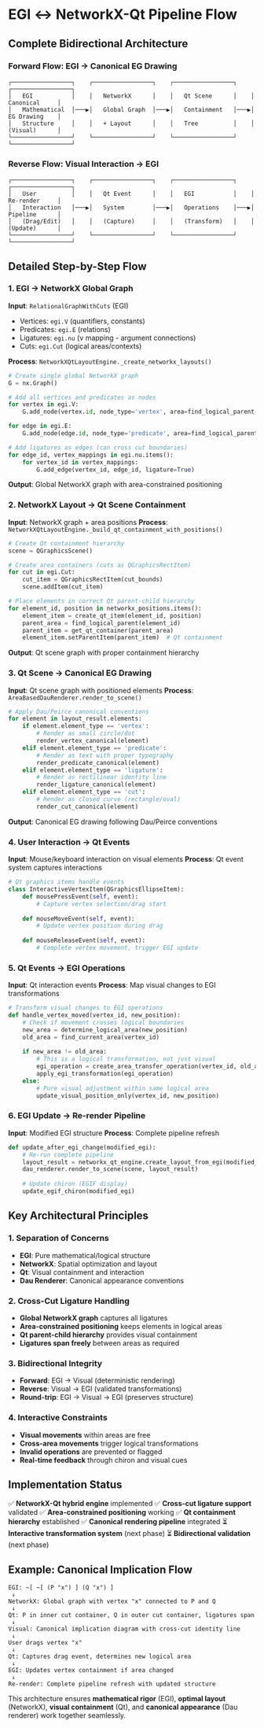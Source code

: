 # EGI ↔ NetworkX-Qt Pipeline Flow

## Complete Bidirectional Architecture

### Forward Flow: EGI → Canonical EG Drawing

```
┌─────────────────┐    ┌─────────────────┐    ┌─────────────────┐    ┌─────────────────┐
│   EGI           │    │   NetworkX      │    │   Qt Scene      │    │   Canonical     │
│   Mathematical  │───▶│   Global Graph  │───▶│   Containment   │───▶│   EG Drawing    │
│   Structure     │    │   + Layout      │    │   Tree          │    │   (Visual)      │
└─────────────────┘    └─────────────────┘    └─────────────────┘    └─────────────────┘
```

### Reverse Flow: Visual Interaction → EGI

```
┌─────────────────┐    ┌─────────────────┐    ┌─────────────────┐    ┌─────────────────┐
│   User          │    │   Qt Event      │    │   EGI           │    │   Re-render     │
│   Interaction   │───▶│   System        │───▶│   Operations    │───▶│   Pipeline      │
│   (Drag/Edit)   │    │   (Capture)     │    │   (Transform)   │    │   (Update)      │
└─────────────────┘    └─────────────────┘    └─────────────────┘    └─────────────────┘
```

## Detailed Step-by-Step Flow

### 1. EGI → NetworkX Global Graph

**Input**: `RelationalGraphWithCuts` (EGI)
- Vertices: `egi.V` (quantifiers, constants)
- Predicates: `egi.E` (relations)
- Ligatures: `egi.nu` (ν mapping - argument connections)
- Cuts: `egi.Cut` (logical areas/contexts)

**Process**: `NetworkXQtLayoutEngine._create_networkx_layouts()`
```python
# Create single global NetworkX graph
G = nx.Graph()

# Add all vertices and predicates as nodes
for vertex in egi.V:
    G.add_node(vertex.id, node_type='vertex', area=find_logical_parent(vertex.id))

for edge in egi.E:
    G.add_node(edge.id, node_type='predicate', area=find_logical_parent(edge.id))

# Add ligatures as edges (can cross cut boundaries)
for edge_id, vertex_mappings in egi.nu.items():
    for vertex_id in vertex_mappings:
        G.add_edge(vertex_id, edge_id, ligature=True)
```

**Output**: Global NetworkX graph with area-constrained positioning

### 2. NetworkX Layout → Qt Scene Containment

**Input**: NetworkX graph + area positions
**Process**: `NetworkXQtLayoutEngine._build_qt_containment_with_positions()`

```python
# Create Qt containment hierarchy
scene = QGraphicsScene()

# Create area containers (cuts as QGraphicsRectItem)
for cut in egi.Cut:
    cut_item = QGraphicsRectItem(cut_bounds)
    scene.addItem(cut_item)

# Place elements in correct Qt parent-child hierarchy
for element_id, position in networkx_positions.items():
    element_item = create_qt_item(element_id, position)
    parent_area = find_logical_parent(element_id)
    parent_item = get_qt_container(parent_area)
    element_item.setParentItem(parent_item)  # Qt containment
```

**Output**: Qt scene graph with proper containment hierarchy

### 3. Qt Scene → Canonical EG Drawing

**Input**: Qt scene graph with positioned elements
**Process**: `AreaBasedDauRenderer.render_to_scene()`

```python
# Apply Dau/Peirce canonical conventions
for element in layout_result.elements:
    if element.element_type == 'vertex':
        # Render as small circle/dot
        render_vertex_canonical(element)
    elif element.element_type == 'predicate':
        # Render as text with proper typography
        render_predicate_canonical(element)
    elif element.element_type == 'ligature':
        # Render as rectilinear identity line
        render_ligature_canonical(element)
    elif element.element_type == 'cut':
        # Render as closed curve (rectangle/oval)
        render_cut_canonical(element)
```

**Output**: Canonical EG drawing following Dau/Peirce conventions

### 4. User Interaction → Qt Events

**Input**: Mouse/keyboard interaction on visual elements
**Process**: Qt event system captures interactions

```python
# Qt graphics items handle events
class InteractiveVertexItem(QGraphicsEllipseItem):
    def mousePressEvent(self, event):
        # Capture vertex selection/drag start
        
    def mouseMoveEvent(self, event):
        # Update vertex position during drag
        
    def mouseReleaseEvent(self, event):
        # Complete vertex movement, trigger EGI update
```

### 5. Qt Events → EGI Operations

**Input**: Qt interaction events
**Process**: Map visual changes to EGI transformations

```python
# Transform visual changes to EGI operations
def handle_vertex_moved(vertex_id, new_position):
    # Check if movement crosses logical boundaries
    new_area = determine_logical_area(new_position)
    old_area = find_current_area(vertex_id)
    
    if new_area != old_area:
        # This is a logical transformation, not just visual
        egi_operation = create_area_transfer_operation(vertex_id, old_area, new_area)
        apply_egi_transformation(egi_operation)
    else:
        # Pure visual adjustment within same logical area
        update_visual_position_only(vertex_id, new_position)
```

### 6. EGI Update → Re-render Pipeline

**Input**: Modified EGI structure
**Process**: Complete pipeline refresh

```python
def update_after_egi_change(modified_egi):
    # Re-run complete pipeline
    layout_result = networkx_qt_engine.create_layout_from_egi(modified_egi)
    dau_renderer.render_to_scene(scene, layout_result)
    
    # Update chiron (EGIF display)
    update_egif_chiron(modified_egi)
```

## Key Architectural Principles

### 1. **Separation of Concerns**
- **EGI**: Pure mathematical/logical structure
- **NetworkX**: Spatial optimization and layout
- **Qt**: Visual containment and interaction
- **Dau Renderer**: Canonical appearance conventions

### 2. **Cross-Cut Ligature Handling**
- **Global NetworkX graph** captures all ligatures
- **Area-constrained positioning** keeps elements in logical areas
- **Qt parent-child hierarchy** provides visual containment
- **Ligatures span freely** between areas as required

### 3. **Bidirectional Integrity**
- **Forward**: EGI → Visual (deterministic rendering)
- **Reverse**: Visual → EGI (validated transformations)
- **Round-trip**: EGI → Visual → EGI (preserves structure)

### 4. **Interactive Constraints**
- **Visual movements** within areas are free
- **Cross-area movements** trigger logical transformations
- **Invalid operations** are prevented or flagged
- **Real-time feedback** through chiron and visual cues

## Implementation Status

✅ **NetworkX-Qt hybrid engine** implemented
✅ **Cross-cut ligature support** validated
✅ **Area-constrained positioning** working
✅ **Qt containment hierarchy** established
✅ **Canonical rendering pipeline** integrated
⏳ **Interactive transformation system** (next phase)
⏳ **Bidirectional validation** (next phase)

## Example: Canonical Implication Flow

```
EGI: ~[ ~[ (P "x") ] (Q "x") ]
 ↓
NetworkX: Global graph with vertex "x" connected to P and Q
 ↓
Qt: P in inner cut container, Q in outer cut container, ligatures span
 ↓
Visual: Canonical implication diagram with cross-cut identity line
 ↓
User drags vertex "x"
 ↓
Qt: Captures drag event, determines new logical area
 ↓
EGI: Updates vertex containment if area changed
 ↓
Re-render: Complete pipeline refresh with updated structure
```

This architecture ensures **mathematical rigor** (EGI), **optimal layout** (NetworkX), **visual containment** (Qt), and **canonical appearance** (Dau renderer) work together seamlessly.
